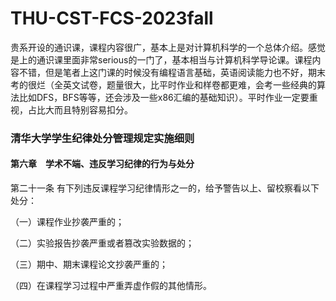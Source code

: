 # THU-CST-FCS-2023fall

贵系开设的通识课，课程内容很广，基本上是对计算机科学的一个总体介绍。感觉是上的通识课里面非常serious的一门了，基本相当与计算机科学导论课。课程内容不错，但是笔者上这门课的时候没有编程语言基础，英语阅读能力也不好，期末考的很烂（全英文试卷，题量很大，比平时作业和样卷都更难，会考一些经典的算法比如DFS，BFS等等，还会涉及一些x86汇编的基础知识）。平时作业一定要重视，占比大而且特别容易扣分。

### 清华大学学生纪律处分管理规定实施细则

#### 第六章　学术不端、违反学习纪律的行为与处分

第二十一条 有下列违反课程学习纪律情形之一的，给予警告以上、留校察看以下处分：

（一）课程作业抄袭严重的；

（二）实验报告抄袭严重或者篡改实验数据的；

（三）期中、期末课程论文抄袭严重的；

（四）在课程学习过程中严重弄虚作假的其他情形。
